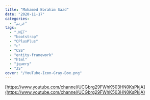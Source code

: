 ```yaml
---
title: "Mohamed Ebrahim Saad"
date: "2020-11-17"
categories:
  - "عربي"
tags:
  - ".NET"
  - "bootstrap"
  - "CPlusPlus"
  - "c"
  - "CSS"
  - "entity-framework"
  - "html"
  - "jquery"
  - "JS"
cover: "/YouTube-Icon-Gray-Box.png"
---
```


[https://www.youtube.com/channel/UCGbrg29FWhK503HN0KsPkjA](https://www.youtube.com/channel/UCGbrg29FWhK503HN0KsPkjA)
